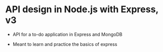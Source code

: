 # API design in Node.js with Express, v3

- API for a to-do application in Express and MongoDB

- Meant to learn and practice the basics of express